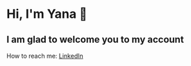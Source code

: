 <h1>Hi, I'm Yana 👋</h1>

<h2>I am glad to welcome you to my account</h2>

How to reach me: <a href="https://www.linkedin.com/in/yanashcherbatovska" >LinkedIn</a>
